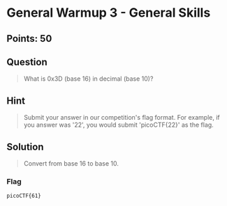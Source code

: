 # General Warmup 3 - General Skills

## Points: 50

## Question 
   > What is 0x3D (base 16) in decimal (base 10)?
## Hint
   > Submit your answer in our competition's flag format. For example, if you answer was '22', you would submit 'picoCTF{22}' as the flag.
## Solution
   > Convert from base 16 to base 10.
### Flag
`picoCTF{61}`
